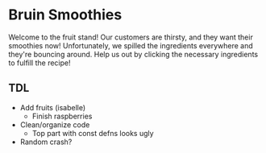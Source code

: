 # Bruin Smoothies

Welcome to the fruit stand! Our customers are thirsty, and they want their smoothies now! Unfortunately, we spilled the ingredients everywhere and they're bouncing around. Help us out by clicking the necessary ingredients to fulfill the recipe!

## TDL
- Add fruits (isabelle)
  - Finish raspberries
- Clean/organize code
  - Top part with const defns looks ugly
- Random crash?